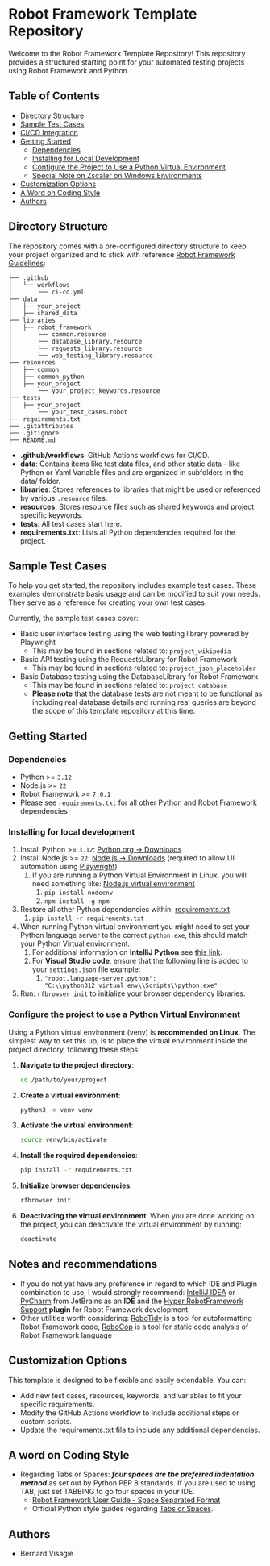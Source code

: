 # Robot Framework Template Repository

Welcome to the Robot Framework Template Repository! This repository provides a structured starting point for your automated testing projects using Robot Framework and Python.

## Table of Contents

- [Directory Structure](#directory-structure)
- [Sample Test Cases](#sample-test-cases)
- [CI/CD Integration](#cicd-integration)
- [Getting Started](#getting-started)
  - [Dependencies](#dependencies)
  - [Installing for Local Development](#installing-for-local-development)
  - [Configure the Project to Use a Python Virtual Environment](#configure-the-project-to-use-a-python-virtual-environment)
  - [Special Note on Zscaler on Windows Environments](#special-note-on-zscaler-on-windows-environments)
- [Customization Options](#customization-options)
- [A Word on Coding Style](#a-word-on-coding-style)
- [Authors](#authors)

## Directory Structure

The repository comes with a pre-configured directory structure to keep your project organized and to stick with reference [Robot Framework Guidelines](https://docs.robotframework.org/docs):

```
├── .github
│   └── workflows
│       └── ci-cd.yml
├── data
│   ├── your_project
│   ├── shared_data
├── libraries
│   ├── robot_framework
│       └── common.resource
│       └── database_library.resource
│       └── requests_library.resource
│       └── web_testing_library.resource
├── resources
│   ├── common
│   ├── common_python
│   ├── your_project
│       └── your_project_keywords.resource
├── tests
│   ├── your_project
│       └── your_test_cases.robot
├── requirements.txt
├── .gitattributes
├── .gitignore
├── README.md
```

- **.github/workflows**: GitHub Actions workflows for CI/CD.
- **data**: Contains items like test data files, and other static data - like Python or Yaml Variable files and are organized in subfolders in the data/ folder.
- **libraries**: Stores references to libraries that might be used or referenced by various `.resource` files.
- **resources**: Stores resource files such as shared keywords and project specific keywords.
- **tests**: All test cases start here.
- **requirements.txt**: Lists all Python dependencies required for the project.

## Sample Test Cases

To help you get started, the repository includes example test cases. These examples demonstrate basic usage and can be modified to suit your needs. They serve as a reference for creating your own test cases.

Currently, the sample test cases cover:
- Basic user interface testing using the web testing library powered by Playwright
  - This may be found in sections related to: `project_wikipedia`
- Basic API testing using the RequestsLibrary for Robot Framework
  - This may be found in sections related to: `project_json_placeholder`
- Basic Database testing using the DatabaseLibrary for Robot Framework
    - This may be found in sections related to: `project_database`
    - **Please note** that the database tests are not meant to be functional as including real database details and running real queries are beyond the scope of this template repository at this time.

## Getting Started
### Dependencies
* Python >= `3.12`
* Node.js >= `22`
* Robot Framework >= `7.0.1`
* Please see `requirements.txt` for all other Python and Robot Framework dependencies

### Installing for local development

1. Install Python >= `3.12`: [Python.org -> Downloads](https://www.python.org/downloads/)
2. Install Node.js >= `22`: [Node.js -> Downloads](https://nodejs.org/en) (required to allow UI automation using [Playwright](https://playwright.dev/))
   1. If you are running a Python Virtual Environment in Linux, you will need something like: [Node.js virtual environment](https://pypi.org/project/nodeenv/)
      1. `pip install nodeenv`
      2. `npm install -g npm`
3. Restore all other Python dependencies within: [requirements.txt](requirements.txt)
   1. `pip install -r requirements.txt`
4. When running Python virtual environment you might need to set your Python language server to the correct `python.exe`, this should match your Python Virtual environment.
    1. For additional information on **IntelliJ Python** see [this link](https://www.jetbrains.com/help/idea/configuring-python-sdk.html#b631bcd6_38).
    2. For **Visual Studio code**, ensure that the following line is added to your `settings.json` file example:
        1. `"robot.language-server.python": "C:\\python312_virtual_env\\Scripts\\python.exe"`
5. Run: `rfbrowser init` to initialize your browser dependency libraries.

### Configure the project to use a Python Virtual Environment

Using a Python virtual environment (venv) is **recommended on Linux**. The simplest way to set this up, is to place the virtual environment inside the project directory, following these steps:

1. **Navigate to the project directory**:
    ```sh
    cd /path/to/your/project
    ```

2. **Create a virtual environment**:
    ```sh
    python3 -m venv venv
    ```

3. **Activate the virtual environment**:
    ```sh
    source venv/bin/activate
    ```

4. **Install the required dependencies**:
    ```sh
    pip install -r requirements.txt
    ```

5. **Initialize browser dependencies**:
    ```sh
    rfbrowser init
    ```

6. **Deactivating the virtual environment**:
   When you are done working on the project, you can deactivate the virtual environment by running:
    ```sh
    deactivate
    ```

## Notes and recommendations

- If you do not yet have any preference in regard to which IDE and Plugin combination to use, I would strongly recommend: [IntelliJ IDEA](https://www.jetbrains.com/idea/) or [PyCharm](https://www.jetbrains.com/pycharm/) from JetBrains as an **IDE** and the [Hyper RobotFramework Support](https://plugins.jetbrains.com/plugin/16382-hyper-robotframework-support) **plugin** for Robot Framework development.
- Other utilities worth considering: [RoboTidy](https://github.com/MarketSquare/robotframework-tidy) is a tool for autoformatting Robot Framework code, [RoboCop](https://github.com/MarketSquare/robotframework-robocop) is a tool for static code analysis of Robot Framework language 

## Customization Options
This template is designed to be flexible and easily extendable. You can:

- Add new test cases, resources, keywords, and variables to fit your specific requirements.
- Modify the GitHub Actions workflow to include additional steps or custom scripts.
- Update the requirements.txt file to include any additional dependencies.

## A word on Coding Style
- Regarding Tabs or Spaces: **_four spaces are the preferred indentation method_** as set out by Python PEP 8 standards. If you are used to using TAB, just set TABBING to go four spaces in your IDE.
    - [Robot Framework User Guide - Space Separated Format](https://robotframework.org/robotframework/latest/RobotFrameworkUserGuide.html#space-separated-format)
    - Official Python style guides regarding [Tabs or Spaces](https://peps.python.org/pep-0008/#tabs-or-spaces).

## Authors

* Bernard Visagie
